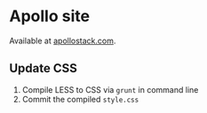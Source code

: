# Apollo site
Available at [apollostack.com](apollostack.com).

## Update CSS
1. Compile LESS to CSS via `grunt` in command line
2. Commit the compiled `style.css`
